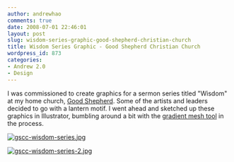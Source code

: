 ```yaml
---
author: andrewhao
comments: true
date: 2008-07-01 22:46:01
layout: post
slug: wisdom-series-graphic-good-shepherd-christian-church
title: Wisdom Series Graphic - Good Shepherd Christian Church
wordpress_id: 873
categories:
- Andrew 2.0
- Design
---
```


I was commissioned to create graphics for a sermon series titled "Wisdom" at my home church, [Good Shepherd](http://www.gschristian.org/). Some of the artists and leaders decided to go with a lantern motif. I went ahead and sketched up these graphics in Illustrator, bumbling around a bit with the [gradient mesh tool](http://createsk8.com/2007/illustrator-tutorial-free-glass-symbol-library/) in the process.

[![gscc-wisdom-series.jpg](http://blog.g9labs.com/wp-content/uploads/2008/07/gscc-wisdom-series.jpg)](http://blog.g9labs.com/wp-content/uploads/2008/07/gscc-wisdom-series.jpg)

[![gscc-wisdom-series-2.jpg](http://blog.g9labs.com/wp-content/uploads/2008/07/gscc-wisdom-series-2.jpg)](http://blog.g9labs.com/wp-content/uploads/2008/07/gscc-wisdom-series-2.jpg)
